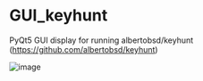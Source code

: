 # GUI_keyhunt

PyQt5 GUI display for running albertobsd/keyhunt (https://github.com/albertobsd/keyhunt)

![image](https://github.com/Mizogg/GUI_keyhunt/assets/88630056/ea3e2b00-c599-43f1-9065-2d281a8f92d9)
